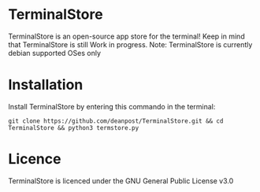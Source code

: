 # TerminalStore
TerminalStore is an open-source app store for the terminal!
Keep in mind that TerminalStore is still Work in progress.
Note: TerminalStore is currently debian supported OSes only

# Installation
Install TerminalStore by entering this commando in the terminal:
```
git clone https://github.com/deanpost/TerminalStore.git && cd TerminalStore && python3 termstore.py
```
# Licence
TerminalStore is licenced under the GNU General Public License v3.0
